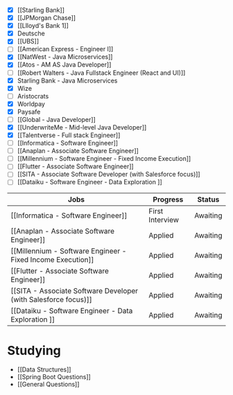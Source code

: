 - [x] [[Starling Bank]]
- [x] [[JPMorgan Chase]]
- [x] [[Llloyd's Bank 1]]
- [x] Deutsche
- [x] [[UBS]] 
- [ ] [[American Express - Engineer I]]
- [x] [[NatWest -  Java Microservices]] 
- [x] [[Atos - AM AS Java Developer]]
- [ ] [[Robert Walters - Java Fullstack Engineer (React and UI)]]
- [x] Starling Bank - Java Microservices 
- [x] Wize 
- [ ] Aristocrats
- [x] Worldpay 
- [x] Paysafe
- [ ] [[Global - Java Developer]]
- [x] [[UnderwriteMe - Mid-level Java Developer]] 
- [x] [[Talentverse - Full stack Engineer]] 
- [ ] [[Informatica - Software Engineer]]
- [ ] [[Anaplan - Associate Software Engineer]]
- [ ] [[Millennium - Software Engineer - Fixed Income Execution]]
- [ ] [[Flutter - Associate Software Engineer]]
- [ ] [[SITA - Associate Software Developer (with Salesforce focus)]]
- [ ] [[Dataiku - Software Engineer - Data Exploration ]]

| Jobs                                                            | Progress        | Status   |
| --------------------------------------------------------------- | --------------- | -------- |
| [[Informatica - Software Engineer]]                             | First Interview | Awaiting |
| [[Anaplan - Associate Software Engineer]]                       | Applied         | Awaiting |
| [[Millennium - Software Engineer - Fixed Income Execution]]     | Applied         | Awaiting |
| [[Flutter - Associate Software Engineer]]                       | Applied         | Awaiting |
| [[SITA - Associate Software Developer (with Salesforce focus)]] | Applied         | Awaiting |
| [[Dataiku - Software Engineer - Data Exploration ]]<br>         | Applied         | Awaiting |

# Studying
- [[Data Structures]]
- [[Spring Boot Questions]]
- [[General Questions]]


